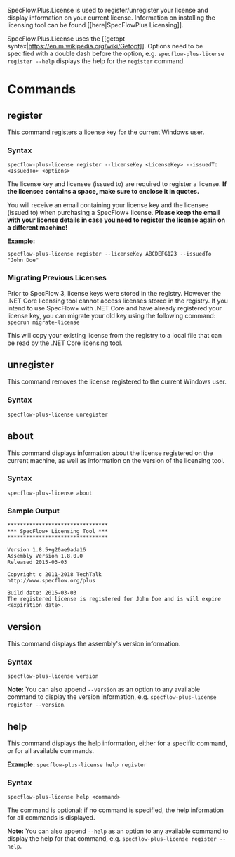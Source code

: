 SpecFlow.Plus.License is used to register/unregister your license and display information on your current license. Information on installing the licensing tool can be found [[here|SpecFlowPlus Licensing]].

SpecFlow.Plus.License uses the [[getopt syntax|https://en.m.wikipedia.org/wiki/Getopt]]. Options need to be specified with a double dash before the option, e.g. `specflow-plus-license register --help` displays the help for the `register` command.

# Commands

## register

This command registers a license key for the current Windows user.

### Syntax

`specflow-plus-license register --licenseKey <LicenseKey> --issuedTo <IssuedTo> <options>`

The license key and licensee (issued to) are required to register a license. **If the licensee contains a space, make sure to enclose it in quotes.**

You will receive an email containing your license key and the licensee (issued to) when purchasing a SpecFlow+ license. **Please keep the email with your license details in case you need to register the license again on a different machine!**

**Example:**

`specflow-plus-license register --licenseKey ABCDEFG123 --issuedTo "John Doe"`

### Migrating Previous Licenses

Prior to SpecFlow 3, license keys were stored in the registry. However the .NET Core licensing tool cannot access licenses stored in the registry. If you intend to use SpecFlow+ with .NET Core and have already registered your license key, you can migrate your old key using the following command:
`specrun migrate-license`

This will copy your existing license from the registry to a local file that can be read by the .NET Core licensing tool.

## unregister

This command removes the license registered to the current Windows user.

### Syntax

`specflow-plus-license unregister`


## about

This command displays information about the license registered on the current machine, as well as information on the version of the licensing tool.

### Syntax

`specflow-plus-license about`

### Sample Output

```
********************************
*** SpecFlow+ Licensing Tool ***
********************************

Version 1.8.5+g20ae9ada16
Assembly Version 1.8.0.0
Released 2015-03-03

Copyright c 2011-2018 TechTalk
http://www.specflow.org/plus

Build date: 2015-03-03
The registered license is registered for John Doe and is will expire <expiration date>.
```


## version

This command displays the assembly's version information.

### Syntax

`specflow-plus-license version`

**Note:** You can also append `--version` as an option to any available command to display the version information, e.g. `specflow-plus-license register --version`.

## help

This command displays the help information, either for a specific command, or for all available commands.

**Example:**
`specflow-plus-license help register`

### Syntax

`specflow-plus-license help <command>`

The command is optional; if no command is specified, the help information for all commands is displayed.

**Note:** You can also append `--help` as an option to any available command to display the help for that command, e.g. `specflow-plus-license register --help`.


